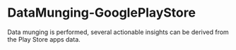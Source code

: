 # DataMunging-GooglePlayStore
Data munging is performed, several actionable insights can be derived from the Play Store apps data.
